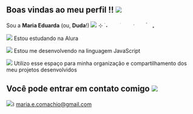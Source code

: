 ## Boas vindas ao meu perfil !! ![](https://pixels.crd.co/assets/images/gallery28/e8a7299d.gif?v=99d3974e)
Sou a **Maria Eduarda** (ou, **Duda**!) ![](https://pixels.crd.co/assets/images/gallery08/91d166bb.gif?v=99d3974e) ⊹ ࣪ ˖
![]()
ㅤㅤׂ ㅤ ㅤˑㅤ  ㅤ۟ ㅤ₊

![](https://pixels.crd.co/assets/images/gallery21/28c8d12f.gif?v=99d3974e) Estou estudando na Alura 

![](https://pixels.crd.co/assets/images/gallery21/28c8d12f.gif?v=99d3974e) Estou me desenvolvendo na linguagem JavaScript 

![](https://pixels.crd.co/assets/images/gallery21/28c8d12f.gif?v=99d3974e) Utilizo esse espaço para minha organização e compartilhamento dos meu projetos desenvolvidos 

## Você pode entrar em contato comigo ![](https://pixels.crd.co/assets/images/gallery90/0ab5c9f0.png?v=99d3974e)
![](https://pixels.crd.co/assets/images/gallery08/91d166bb.gif?v=99d3974e)꒱ maria.e.comachio@gmail.com
